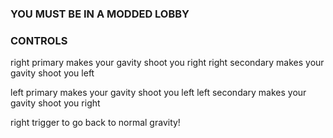 ### YOU MUST BE IN A MODDED LOBBY


### CONTROLS


right primary makes your gavity shoot you right
right secondary makes your gavity shoot you left


left primary makes your gavity shoot you left
left secondary makes your gavity shoot you right

right trigger to go back to normal gravity!
